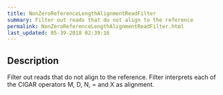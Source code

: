 ```yaml
---
title: NonZeroReferenceLengthAlignmentReadFilter
summary: Filter out reads that do not align to the reference
permalink: NonZeroReferenceLengthAlignmentReadFilter.html
last_updated: 05-39-2018 02:39:16
---
```



## Description

Filter out reads that do not align to the reference. Filter interprets each of the CIGAR operators M, D, N, = and X as alignment.

